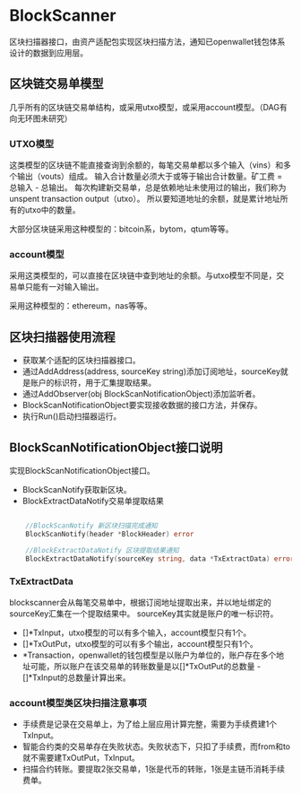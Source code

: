 # BlockScanner

区块扫描器接口，由资产适配包实现区块扫描方法，通知已openwallet钱包体系设计的数据到应用层。

## 区块链交易单模型

几乎所有的区块链交易单结构，或采用utxo模型，或采用account模型。（DAG有向无环图未研究）

### UTXO模型

这类模型的区块链不能直接查询到余额的，每笔交易单都以多个输入（vins）和多个输出（vouts）组成。
输入合计数量必须大于或等于输出合计数量。矿工费 = 总输入 - 总输出。
每次构建新交易单，总是依赖地址未使用过的输出，我们称为unspent transaction output（utxo）。
所以要知道地址的余额，就是累计地址所有的utxo中的数量。

大部分区块链采用这种模型的：bitcoin系，bytom，qtum等等。


### account模型

采用这类模型的，可以直接在区块链中查到地址的余额。与utxo模型不同是，交易单只能有一对输入输出。

采用这种模型的：ethereum，nas等等。

## 区块扫描器使用流程

- 获取某个适配的区块扫描器接口。
- 通过AddAddress(address, sourceKey string)添加订阅地址，sourceKey就是账户的标识符，用于汇集提取结果。
- 通过AddObserver(obj BlockScanNotificationObject)添加监听者。
- BlockScanNotificationObject要实现接收数据的接口方法，并保存。
- 执行Run()启动扫描器运行。

## BlockScanNotificationObject接口说明

实现BlockScanNotificationObject接口。

- BlockScanNotify获取新区块。
- BlockExtractDataNotify交易单提取结果

```go

    //BlockScanNotify 新区块扫描完成通知
	BlockScanNotify(header *BlockHeader) error

	//BlockExtractDataNotify 区块提取结果通知
	BlockExtractDataNotify(sourceKey string, data *TxExtractData) error

```

### TxExtractData

blockscanner会从每笔交易单中，根据订阅地址提取出来，并以地址绑定的sourceKey汇集在一个提取结果中。
sourceKey其实就是账户的唯一标识符。

- []*TxInput，utxo模型的可以有多个输入，account模型只有1个。
- []*TxOutPut，utxo模型的可以有多个输出，account模型只有1个。
- *Transaction，openwallet的钱包模型是以账户为单位的，账户存在多个地址可能，所以账户在该交易单的转账数量是以[]*TxOutPut的总数量 - []*TxInput的总数量计算出来。

### account模型类区块扫描注意事项

- 手续费是记录在交易单上，为了给上层应用计算完整，需要为手续费建1个TxInput。
- 智能合约类的交易单存在失败状态。失败状态下，只扣了手续费，而from和to就不需要建TxOutPut，TxInput。
- 扫描合约转账。要提取2张交易单，1张是代币的转账，1张是主链币消耗手续费单。








